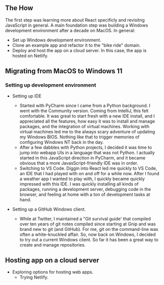 ## The How

The first step was learning more about React specificly and revisitng JavaScript in general. A main foundation step was building a Windows development environment after a decade on MacOS.  In general:

* Set up Windows development environment.
* Clone an example app and refactor it to the "bike ride" domain.
* Deploy and host the app on a cloud server. In this case, the app is hosted on Netlify.  

## Migrating from MacOS to Windows 11

### Setting up development environment

- Setting up IDE

  - Started with PyCharm since I came from a Python background. I went with the Community version. Coming from IntelliJ, this felt comfortable. It was great to start fresh with a new IDE install, and I appreciated all the features, how easy it was to install and manage packages, and the integration of virtual machines. Working with virtual machines led me to the always scary adventure of updating my Windows BIOS. Nothing like that to trigger memories of configuring Windows NT back in the day. 
  - After a few dabbles with Python projects, I decided it was time to jump into webapp UIs in a language that was not Python. I actually started in this JavaScript direction in PyCharm, and it became obvious that a more JavasScript-friendly IDE was in order.
  - Switching to VS Code. Diggin into React led me quickly to VS Code, an IDE that I had played with on and off for a while now. After I found a weather app I wanted to play with, I quickly became quickly impressed with this IDE. I was quickly installing all kinds of packages, running a development server, debugging code in the browser, and feeling at home with a ton of development tasks at hand.

- Setting up a GitHub Windows client.

  - While at Twitter, I maintained a "Git survival guide' that compiled over ten years of git notes compiled since starting at Gnip and was brand new to git (and GitHub). For me, git on the command-line was often a white-knuckled affair. So, now back on Windows, I decided to try out a current Windows client. So far it has been a great way to create and manage repositories.

## Hosting app on a cloud server

- Exploring options for hosting web apps.
  - Trying Netlify.
